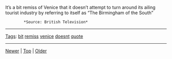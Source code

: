 <!--
title: It&rsquo;s a bit remiss of Venice that it doesn&rsquo;t attempt to turn around its ailing tourist industry by referring to itself as &ldquo;The Birmingham of the South&rdquo;
date: 2020-06-28T14:56:50.752Z
tags: bit, remiss, venice, doesnt, quote
-->










It&rsquo;s a bit remiss of Venice that it doesn&rsquo;t attempt to turn around its ailing tourist industry by referring to itself as &ldquo;The Birmingham of the South&rdquo;

            *Source: British Television*

<!--BOTTOM-POST-NAVIGATION-->
---

[Tags](tags.md): [bit](tag-bit.md) [remiss](tag-remiss.md) [venice](tag-venice.md) [doesnt](tag-doesnt.md) [quote](tag-quote.md)

---

[Newer](140876697182.md) | [Top](index.md) | [Older](143134379242.md)